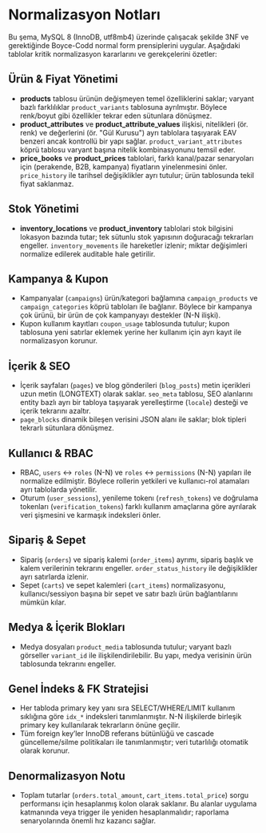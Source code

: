 # Normalizasyon Notları

Bu şema, MySQL 8 (InnoDB, utf8mb4) üzerinde çalışacak şekilde 3NF ve gerektiğinde Boyce-Codd normal form prensiplerini uygular. Aşağıdaki tablolar kritik normalizasyon kararlarını ve gerekçelerini özetler:

## Ürün & Fiyat Yönetimi
- **products** tablosu ürünün değişmeyen temel özelliklerini saklar; varyant bazlı farklılıklar `product_variants` tablosuna ayrılmıştır. Böylece renk/boyut gibi özellikler tekrar eden sütunlara dönüşmez.
- **product_attributes** ve **product_attribute_values** ilişkisi, nitelikleri (ör. renk) ve değerlerini (ör. "Gül Kurusu") ayrı tablolara taşıyarak EAV benzeri ancak kontrollü bir yapı sağlar. `product_variant_attributes` köprü tablosu varyant başına nitelik kombinasyonunu temsil eder.
- **price_books** ve **product_prices** tablolari, farklı kanal/pazar senaryoları için (perakende, B2B, kampanya) fiyatların yinelenmesini önler. `price_history` ile tarihsel değişiklikler ayrı tutulur; ürün tablosunda tekil fiyat saklanmaz.

## Stok Yönetimi
- **inventory_locations** ve **product_inventory** tablolari stok bilgisini lokasyon bazında tutar; tek sütunlu stok yapısının doğuracağı tekrarları engeller. `inventory_movements` ile hareketler izlenir; miktar değişimleri normalize edilerek auditable hale getirilir.

## Kampanya & Kupon
- Kampanyalar (`campaigns`) ürün/kategori bağlamına `campaign_products` ve `campaign_categories` köprü tabloları ile bağlanır. Böylece bir kampanya çok ürünü, bir ürün de çok kampanyayı destekler (N-N ilişki).
- Kupon kullanım kayıtları `coupon_usage` tablosunda tutulur; kupon tablosuna yeni satırlar eklemek yerine her kullanım için ayrı kayıt ile normalizasyon korunur.

## İçerik & SEO
- İçerik sayfaları (`pages`) ve blog gönderileri (`blog_posts`) metin içerikleri uzun metin (LONGTEXT) olarak saklar. `seo_meta` tablosu, SEO alanlarını entity bazlı ayrı bir tabloya taşıyarak yerelleştirme (`locale`) desteği ve içerik tekrarını azaltır.
- `page_blocks` dinamik bileşen verisini JSON alanı ile saklar; blok tipleri tekrarlı sütunlara dönüşmez.

## Kullanıcı & RBAC
- RBAC, `users` ↔ `roles` (N-N) ve `roles` ↔ `permissions` (N-N) yapıları ile normalize edilmiştir. Böylece rollerin yetkileri ve kullanıcı-rol atamaları ayrı tablolarda yönetilir.
- Oturum (`user_sessions`), yenileme tokenı (`refresh_tokens`) ve doğrulama tokenları (`verification_tokens`) farklı kullanım amaçlarına göre ayrılarak veri şişmesini ve karmaşık indeksleri önler.

## Sipariş & Sepet
- Sipariş (`orders`) ve sipariş kalemi (`order_items`) ayrımı, sipariş başlık ve kalem verilerinin tekrarını engeller. `order_status_history` ile değişiklikler ayrı satırlarda izlenir.
- Sepet (`carts`) ve sepet kalemleri (`cart_items`) normalizasyonu, kullanıcı/sessiyon başına bir sepet ve satır bazlı ürün bağlantılarını mümkün kılar.

## Medya & İçerik Blokları
- Medya dosyaları `product_media` tablosunda tutulur; varyant bazlı görseller `variant_id` ile ilişkilendirilebilir. Bu yapı, medya verisinin ürün tablosunda tekrarını engeller.

## Genel İndeks & FK Stratejisi
- Her tabloda primary key yanı sıra SELECT/WHERE/LIMIT kullanım sıklığına göre `idx_*` indeksleri tanımlanmıştır. N-N ilişkilerde birleşik primary key kullanılarak tekrarların önüne geçilir.
- Tüm foreign key’ler InnoDB referans bütünlüğü ve cascade güncelleme/silme politikaları ile tanımlanmıştır; veri tutarlılığı otomatik olarak korunur.

## Denormalizasyon Notu
- Toplam tutarlar (`orders.total_amount`, `cart_items.total_price`) sorgu performansı için hesaplanmış kolon olarak saklanır. Bu alanlar uygulama katmanında veya trigger ile yeniden hesaplanmalıdır; raporlama senaryolarında önemli hız kazancı sağlar.

